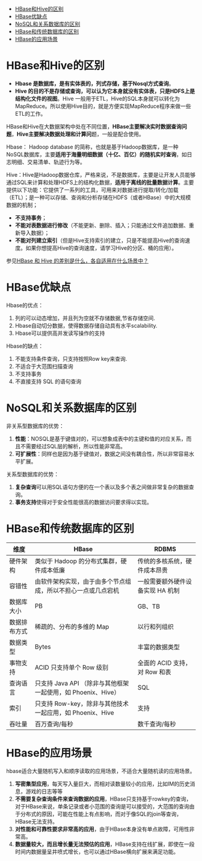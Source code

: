 * [HBase和Hive的区别](#hbase和hive的区别)
* [HBase优缺点](#hbase优缺点)
* [NoSQL和关系数据库的区别](#nosql和关系数据库的区别)
* [HBase和传统数据库的区别](#hbase和传统数据库的区别)
* [HBase的应用场景](#hbase的应用场景)

# HBase和Hive的区别
- **Hbase 是数据库，是有实体表的，列式存储，基于Nosql方式查询**。
- **Hive 的目的不是存储或查询，可以认为它本身就没有实体表，只是HDFS上是结构化文件的视图**。Hive 一般用于ETL，Hive的SQL本身就可以转化为MapReduce。所以使用Hive目的，就是方便实现MapReduce程序来做一些ETL的工作。

HBase和Hive在大数据架构中处在不同位置，**HBase主要解决实时数据查询问题**，**Hive主要解决数据处理和计算问**题，一般是配合使用。

Hbase： Hadoop database 的简称，也就是基于Hadoop数据库，是一种NoSQL数据库，主要**适用于海量明细数据（十亿、百亿）的随机实时查询**，如日志明细、交易清单、轨迹行为等。

Hive：Hive是Hadoop数据仓库，严格来说，不是数据库，主要是让开发人员能够通过SQL来计算和处理HDFS上的结构化数据，**适用于离线的批量数据计算**。主要提供以下功能：它提供了一系列的工具，可用来对数据进行提取/转化/加载（ETL）；是一种可以存储、查询和分析存储在HDFS（或者HBase）中的大规模数据的机制；
- **不支持事务**；
- **不能对表数据进行修改**（不能更新、删除、插入；只能通过文件追加数据、重新导入数据）；
- **不能对列建立索引**（但是Hive支持索引的建立，只是不能提高Hive的查询速度。如果你想提高Hive的查询速度，请学习Hive的分区、桶的应用）。

参见[HBase 和 Hive 的差别是什么，各自适用在什么场景中？](https://www.zhihu.com/question/21677041)

# HBase优缺点
Hbase的优点：   
1. 列的可以动态增加，并且列为空就不存储数据,节省存储空间.
2. Hbase自动切分数据，使得数据存储自动具有水平scalability.
3. Hbase可以提供高并发读写操作的支持

Hbase的缺点：
1. 不能支持条件查询，只支持按照Row key来查询.
2. 不适合于大范围扫描查询
3. 不支持事务
4. 不直接支持 SQL 的语句查询

# NoSQL和关系数据库的区别
非关系型数据库的优势：
1. **性能**：NOSQL是基于键值对的，可以想象成表中的主键和值的对应关系，而且不需要经过SQL层的解析，所以性能非常高。
2. **可扩展性**：同样也是因为基于键值对，数据之间没有耦合性，所以非常容易水平扩展。

关系型数据库的优势：
1. **复杂查询**可以用SQL语句方便的在一个表以及多个表之间做非常复杂的数据查询。
2. **事务支持**使得对于安全性能很高的数据访问要求得以实现。

# HBase和传统数据库的区别
 维度 | HBase | RDBMS
---|---|---
硬件架构 | 类似于 Hadoop 的分布式集群，硬件成本低廉 | 传统的多核系统，硬件成本昂贵
容错性 | 由软件架构实现，由于由多个节点组成，所以不担心一点或几点宕机 | 一般需要额外硬件设备实现 HA 机制
数据库大小 | PB	| GB、TB
数据排布方式 | 稀疏的、分布的多维的 Map | 以行和列组织
数据类型 | Bytes | 丰富的数据类型
事物支持 | ACID 只支持单个 Row 级别 | 全面的 ACID 支持，对 Row 和表
查询语言 | 只支持 Java API （除非与其他框架一起使用，如 Phoenix、Hive） | SQL
索引 | 只支持 Row-key，除非与其他技术一起应用，如 Phoenix、Hive | 支持
吞吐量 | 百万查询/每秒 | 数千查询/每秒

# HBase的应用场景
hbase适合大量随机写入和顺序读取的应用场景，不适合大量随机读的应用场景。
1. **写密集型应用**，每天写入量巨大，而相对读数量较小的应用，比如IM的历史消息，游戏的日志等等
2. **不需要复杂查询条件来查询数据的应用**，HBase只支持基于rowkey的查询，对于HBase来说，单条记录或者小范围的查询是可以接受的，大范围的查询由于分布式的原因，可能在性能上有点影响，而对于像SQL的join等查询，HBase无法支持。
3. **对性能和可靠性要求非常高的应用**，由于HBase本身没有单点故障，可用性非常高。 
4. **数据量较大，而且增长量无法预估的应用**，HBase支持在线扩展，即使在一段时间内数据量呈井喷式增长，也可以通过HBase横向扩展来满足功能。
